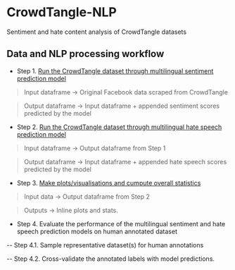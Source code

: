 # CrowdTangle-NLP
Sentiment and hate content analysis of CrowdTangle datasets

## Data and NLP processing workflow

- Step 1. [Run the CrowdTangle dataset through multilingual sentiment prediction model](https://github.com/SaikatPhys/CrowdTangle-NLP/blob/main/CrowdTangle-sentiment-prediction.ipynb)

> Input dataframe -> Original Facebook data scraped from CrowdTangle

> Output dataframe -> Input dataframe + appended sentiment scores predicted by the model

- Step 2. [Run the CrowdTangle dataset through multilingual hate speech prediction model](https://github.com/SaikatPhys/CrowdTangle-NLP/blob/main/CrowdTangle-hatespeech-prediction.ipynb)

> Input dataframe -> Output dataframe from Step 1

> Output dataframe -> Input dataframe + appended hate speech scores predicted by the model

- Step 3. [Make plots/visualisations and cumpute overall statistics](https://github.com/SaikatPhys/CrowdTangle-NLP/blob/main/CrowdTangle-sentiment-hatespeech-plots.ipynb)

> Input data -> Output dataframe from Step 2

> Outputs -> Inline plots and stats.

- Step 4. Evaluate the performance of the multilingual sentiment and hate speech prediction models on human annotated dataset

-- Step 4.1. Sample representative dataset(s) for human annotations

-- Step 4.2. Cross-validate the annotated labels with model predictions.
